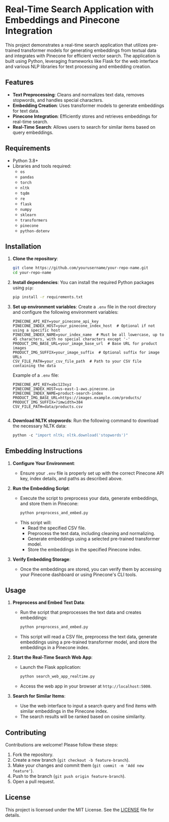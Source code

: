 
# Real-Time Search Application with Embeddings and Pinecone Integration

This project demonstrates a real-time search application that utilizes pre-trained transformer models for generating embeddings from textual data and integrates with Pinecone for efficient vector search. The application is built using Python, leveraging frameworks like Flask for the web interface and various NLP libraries for text processing and embedding creation.

## Features

- **Text Preprocessing**: Cleans and normalizes text data, removes stopwords, and handles special characters.
- **Embedding Creation**: Uses transformer models to generate embeddings for text data.
- **Pinecone Integration**: Efficiently stores and retrieves embeddings for real-time search.
- **Real-Time Search**: Allows users to search for similar items based on query embeddings.


## Requirements

- Python 3.8+
- Libraries and tools required:
  - `os`
  - `pandas`
  - `torch`
  - `nltk`
  - `tqdm`
  - `re`
  - `flask`
  - `numpy`
  - `sklearn`
  - `transformers`
  - `pinecone`
  - `python-dotenv`

## Installation

1. **Clone the repository**:
    ```bash
    git clone https://github.com/yourusername/your-repo-name.git
    cd your-repo-name
    ```

2. **Install dependencies**:
    You can install the required Python packages using `pip`:
    ```bash
    pip install -r requirements.txt
    ```

3. **Set up environment variables**:
    Create a `.env` file in the root directory and configure the following environment variables:
    ```env
    PINECONE_API_KEY=your_pinecone_api_key
    PINECONE_INDEX_HOST=your_pinecone_index_host  # Optional if not using a specific host
    PINECONE_INDEX_NAME=your_index_name  # Must be all lowercase, up to 45 characters, with no special characters except '-'
    PRODUCT_IMG_BASE_URL=your_image_base_url  # Base URL for product images
    PRODUCT_IMG_SUFFIX=your_image_suffix  # Optional suffix for image URLs
    CSV_FILE_PATH=your_csv_file_path  # Path to your CSV file containing the data
    ```

    Example of a `.env` file:
    ```env
    PINECONE_API_KEY=abc123xyz
    PINECONE_INDEX_HOST=us-east-1-aws.pinecone.io
    PINECONE_INDEX_NAME=product-search-index
    PRODUCT_IMG_BASE_URL=https://images.example.com/products/
    PRODUCT_IMG_SUFFIX=?imwidth=384
    CSV_FILE_PATH=data/products.csv
    ```
    ```

4. **Download NLTK stopwords**:
    Run the following command to download the necessary NLTK data:
    ```python
    python -c "import nltk; nltk.download('stopwords')"
    ```

## Embedding Instructions

1. **Configure Your Environment**:
   - Ensure your `.env` file is properly set up with the correct Pinecone API key, index details, and paths as described above.

2. **Run the Embedding Script**:
   - Execute the script to preprocess your data, generate embeddings, and store them in Pinecone:
     ```bash
     python preprocess_and_embed.py
     ```
   - This script will:
     - Read the specified CSV file.
     - Preprocess the text data, including cleaning and normalizing.
     - Generate embeddings using a selected pre-trained transformer model.
     - Store the embeddings in the specified Pinecone index.

3. **Verify Embedding Storage**:
   - Once the embeddings are stored, you can verify them by accessing your Pinecone dashboard or using Pinecone's CLI tools.

## Usage

1. **Preprocess and Embed Text Data**:
    - Run the script that preprocesses the text data and creates embeddings:
      ```bash
      python preprocess_and_embed.py
      ```
    - This script will read a CSV file, preprocess the text data, generate embeddings using a pre-trained transformer model, and store the embeddings in a Pinecone index.

2. **Start the Real-Time Search Web App**:
    - Launch the Flask application:
      ```bash
      python search_web_app_realtime.py
      ```
    - Access the web app in your browser at `http://localhost:5000`.

3. **Search for Similar Items**:
    - Use the web interface to input a search query and find items with similar embeddings in the Pinecone index.
    - The search results will be ranked based on cosine similarity.

## Contributing

Contributions are welcome! Please follow these steps:
1. Fork the repository.
2. Create a new branch (`git checkout -b feature-branch`).
3. Make your changes and commit them (`git commit -m 'Add new feature'`).
4. Push to the branch (`git push origin feature-branch`).
5. Open a pull request.

## License

This project is licensed under the MIT License. See the [LICENSE](LICENSE) file for details.

